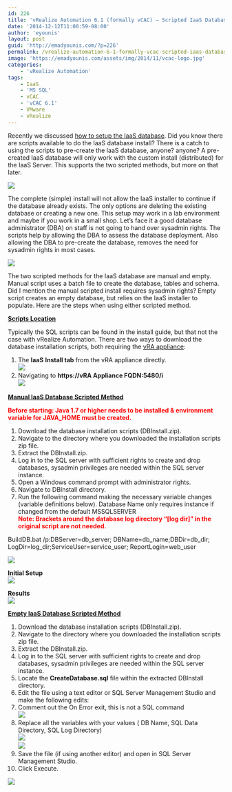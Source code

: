 ```yaml
---
id: 226
title: 'vRealize Automation 6.1 (formally vCAC) – Scripted IaaS Database'
date: '2014-12-12T11:00:59-08:00'
author: 'eyounis'
layout: post
guid: 'http://emadyounis.com/?p=226'
permalink: /vrealize-automation-6-1-formally-vcac-scripted-iaas-database/
image: 'https://emadyounis.com/assets/img/2014/11/vcac-logo.jpg'
categories:
    - 'vRealize Automation'
tags:
    - IaaS
    - 'MS SQL'
    - vCAC
    - 'vCAC 6.1'
    - VMware
    - vRealize
---
```


Recently we discussed [how to setup the IaaS database](http://emadyounis.com/vrealize-automation/vrealize-automation-6-1-formally-vcac-iaas-database/ "vRealize Automation 6.1 (formally vCAC) – IaaS Database"). Did you know there are scripts available to do the IaaS database install? There is a catch to using the scripts to pre-create the IaaS database, anyone? anyone? A pre-created IaaS database will only work with the custom install (distributed) for the IaaS Server. This supports the two scripted methods, but more on that later.

[![](https://emadyounis.com/assets/img/2014/12/Custom-Install.jpg?resize=780%2C382)](https://emadyounis.com/assets/img/2014/12/Custom-Install.jpg)

The complete (simple) install will not allow the IaaS installer to continue if the database already exists. The only options are deleting the existing database or creating a new one. This setup may work in a lab environment and maybe if you work in a small shop. Let’s face it a good database administrator (DBA) on staff is not going to hand over sysadmin rights. The scripts help by allowing the DBA to assess the database deployment. Also allowing the DBA to pre-create the database, removes the need for sysadmin rights in most cases.

[![](https://emadyounis.com/assets/img/2014/12/complete-install.jpg?resize=489%2C170)](https://emadyounis.com/assets/img/2014/12/complete-install.jpg)

The two scripted methods for the IaaS database are manual and empty. Manual script uses a batch file to create the database, tables and schema. Did I mention the manual scripted install requires sysadmin rights? Empty script creates an empty database, but relies on the IaaS installer to populate. Here are the steps when using either scripted method.

<span style="text-decoration: underline;">**Scripts Location**</span>

Typically the SQL scripts can be found in the install guide, but that not the case with vRealize Automation. There are two ways to download the database installation scripts, both requiring the [vRA appliance](http://emadyounis.com/vrealize-automation/vrealize-automation-6-1-formally-vcac-vra-appliance-deployment-configuration/ "vRealize Automation 6.1 (formally vCAC) – vRA Appliance Deployment & Configuration"):

1. The **IaaS** **Install tab** from the vRA appliance directly.  
    [![](https://emadyounis.com/assets/img/2014/12/SQL-IaaS-Script-1.jpg?resize=829%2C484)](https://emadyounis.com/assets/img/2014/12/SQL-IaaS-Script-1.jpg)
2. Navigating to **https://vRA Appliance FQDN:5480/i**  
    [![](https://emadyounis.com/assets/img/2014/12/SQL-IaaS-Script-2.jpg?resize=1022%2C467)](https://emadyounis.com/assets/img/2014/12/SQL-IaaS-Script-2.jpg)

<span style="text-decoration: underline;">**Manual IaaS Database Scripted Method**</span>

<span style="color: #ff0000;">**Before starting: Java 1.7 or higher needs to be installed &amp; environment variable for JAVA\_HOME must be created.**</span>

1. Download the database installation scripts (DBInstall.zip).
2. Navigate to the directory where you downloaded the installation scripts zip file.
3. Extract the DBInstall.zip.
4. Log in to the SQL server with sufficient rights to create and drop databases, sysadmin privileges are needed within the SQL server instance.
5. Open a Windows command prompt with administrator rights.
6. Navigate to DBInstall directory.
7. Run the following command making the necessary variable changes (variable definitions below). Database Name only requires instance if changed from the default MSSQLSERVER  
    <span style="color: #ff0000;">**Note: Brackets around the database log directory “\[log dir\]” in the original script are not needed.** </span>

BuildDB.bat /p:DBServer=db\_server; DBName=db\_name;DBDir=db\_dir; LogDir=log\_dir;ServiceUser=service\_user; ReportLogin=web\_user

[![](https://emadyounis.com/assets/img/2014/12/Database-Values.jpg?resize=762%2C360)](https://emadyounis.com/assets/img/2014/12/Database-Values.jpg)

**Initial Setup**  
[![](https://emadyounis.com/assets/img/2014/12/manual-1.jpg?resize=1024%2C463)](https://emadyounis.com/assets/img/2014/12/manual-1.jpg)

**Results**  
[![](https://emadyounis.com/assets/img/2014/12/manual-2.jpg?resize=730%2C185)](https://emadyounis.com/assets/img/2014/12/manual-2.jpg)

<span style="text-decoration: underline;">**Empty IaaS Database Scripted Method**</span>

1. Download the database installation scripts (DBInstall.zip).
2. Navigate to the directory where you downloaded the installation scripts zip file.
3. Extract the DBInstall.zip.
4. Log in to the SQL server with sufficient rights to create and drop databases, sysadmin privileges are needed within the SQL server instance.
5. Locate the **CreateDatabase.sql** file within the extracted DBInstall directory.
6. Edit the file using a text editor or SQL Server Management Studio and make the following edits:
7. Comment out the On Error exit, this is not a SQL command  
    [![](https://emadyounis.com/assets/img/2014/12/Empty-DB-1.jpg?resize=563%2C193)](https://emadyounis.com/assets/img/2014/12/Empty-DB-1.jpg)
8. Replace all the variables with your values ( DB Name, SQL Data Directory, SQL Log Directory)  
    [![](https://emadyounis.com/assets/img/2014/12/Empty-DB-4.jpg?resize=330%2C152)](https://emadyounis.com/assets/img/2014/12/Empty-DB-4.jpg)  
    [![](https://emadyounis.com/assets/img/2014/12/Empty-DB-2.jpg?resize=655%2C244)](https://emadyounis.com/assets/img/2014/12/Empty-DB-2.jpg)
9. Save the file (if using another editor) and open in SQL Server Management Studio.
10. Click Execute.

 [![](https://emadyounis.com/assets/img/2014/12/Empty-DB-5.jpg?resize=1019%2C485)](https://emadyounis.com/assets/img/2014/12/Empty-DB-5.jpg)
